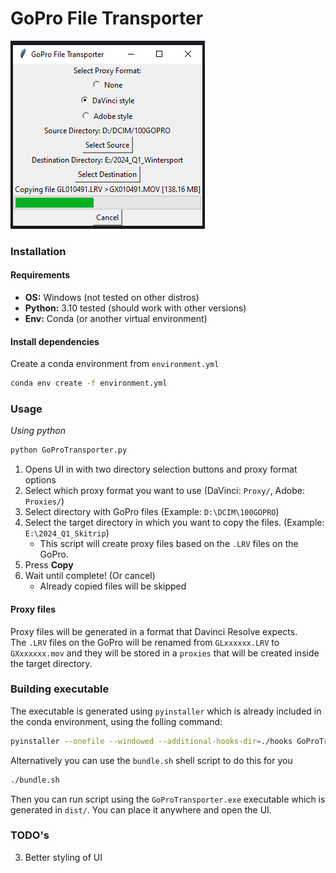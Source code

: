 # GoPro File Transporter

![GoPro File Transporter GUI](static/gui.png)

### Installation

#### Requirements
- **OS:** Windows (not tested on other distros)
- **Python:** 3.10 tested (should work with other versions)
- **Env:** Conda (or another virtual environment)

#### Install dependencies
Create a conda environment from `environment.yml`
```sh
conda env create -f environment.yml
```

### Usage
*Using python*
```sh
python GoProTransporter.py
```
1. Opens UI in with two directory selection buttons and proxy format options
2. Select which proxy format you want to use (DaVinci: `Proxy/`, Adobe: `Proxies/`)
3. Select directory with GoPro files (Example: `D:\DCIM\100GOPRO`)
4. Select the target directory in which you want to copy the files. (Example: `E:\2024_Q1_Skitrip`)
	- This script will create proxy files based on the `.LRV` files on the GoPro.
5. Press **Copy**
6. Wait until complete! (Or cancel)
	- Already copied files will be skipped


#### Proxy files
Proxy files will be generated in a format that Davinci Resolve expects.   
The `.LRV` files on the GoPro will be renamed from `GLxxxxxx.LRV` to `GXxxxxxx.mov` and they will be stored in a `proxies` that will be created inside the target directory.


### Building executable
The executable is generated using `pyinstaller` which is already included in the conda environment, using the folling command:
```sh
pyinstaller --onefile --windowed --additional-hooks-dir=./hooks GoProTransporter.py 
```
Alternatively you can use the `bundle.sh` shell script to do this for you
```sh
./bundle.sh
```
Then you can run script using the `GoProTransporter.exe` executable which is generated in `dist/`. You can place it anywhere and open the UI.


### TODO's
3. Better styling of UI